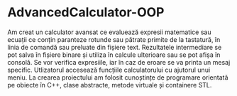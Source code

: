 # AdvancedCalculator-OOP
Am creat un calculator avansat ce evaluează expresii matematice sau ecuații ce conțin paranteze rotunde sau
pătrate primite de la tastatură, în linia de comandă sau preluate din fișiere text. Rezultatele intermediare se pot
salva în fișiere binare și utiliza în calcule ulterioare sau se pot afișa în consolă. Se vor verifica expresiile, iar în caz
de eroare se va printa un mesaj specific. Utlizatorul accesează funcțiile calculatorului cu ajutorul unui meniu. 
La crearea proiectului am folosit cunoștințe de programare orientată pe obiecte în C++, clase abstracte, metode
virtuale și containere STL.
